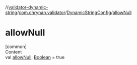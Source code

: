 //[validator-dynamic-string](../../../index.md)/[com.chrynan.validator](../index.md)/[DynamicStringConfig](index.md)/[allowNull](allow-null.md)



# allowNull  
[common]  
Content  
val [allowNull](allow-null.md): [Boolean](https://kotlinlang.org/api/latest/jvm/stdlib/kotlin/-boolean/index.html) = true  



